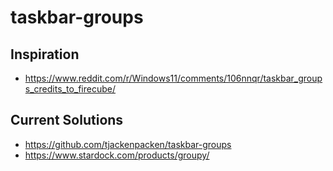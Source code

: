 # taskbar-groups

## Inspiration
- https://www.reddit.com/r/Windows11/comments/106nnqr/taskbar_groups_credits_to_firecube/

## Current Solutions
- https://github.com/tjackenpacken/taskbar-groups
- https://www.stardock.com/products/groupy/
